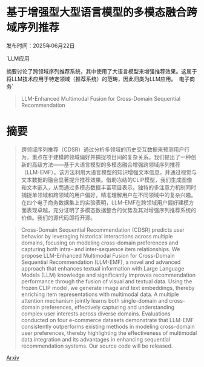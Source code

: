 # 基于增强型大型语言模型的多模态融合跨域序列推荐

发布时间：2025年06月22日

`LLM应用

摘要讨论了跨领域序列推荐系统，其中使用了大语言模型来增强推荐效果。这属于将LLM技术应用于特定领域（推荐系统）的范畴，因此归类为LLM应用。` `电子商务`

> LLM-Enhanced Multimodal Fusion for Cross-Domain Sequential Recommendation

# 摘要

> 跨领域序列推荐（CDSR）通过分析多领域的历史交互数据来预测用户行为，重点在于建模跨领域偏好并捕捉项目间的复杂关系。我们提出了一种创新的高级方法——基于大语言模型的多模态融合增强跨领域序列推荐（LLM-EMF）。该方法利用大语言模型的知识增强文本信息，并通过视觉与文本数据的融合显著提升推荐效果。借助冻结的CLIP模型，我们生成图像和文本嵌入，从而通过多模态数据丰富项目表示。独特的多注意力机制同时捕捉单领域和跨领域的用户偏好，精准理解用户在不同领域中的复杂兴趣。在四个电子商务数据集上的实验表明，LLM-EMF在跨领域用户偏好建模方面表现卓越，充分证明了多模态数据整合的优势及其对增强序列推荐系统的价值。我们的源代码即将开源。

> Cross-Domain Sequential Recommendation (CDSR) predicts user behavior by leveraging historical interactions across multiple domains, focusing on modeling cross-domain preferences and capturing both intra- and inter-sequence item relationships. We propose LLM-Enhanced Multimodal Fusion for Cross-Domain Sequential Recommendation (LLM-EMF), a novel and advanced approach that enhances textual information with Large Language Models (LLM) knowledge and significantly improves recommendation performance through the fusion of visual and textual data. Using the frozen CLIP model, we generate image and text embeddings, thereby enriching item representations with multimodal data. A multiple attention mechanism jointly learns both single-domain and cross-domain preferences, effectively capturing and understanding complex user interests across diverse domains. Evaluations conducted on four e-commerce datasets demonstrate that LLM-EMF consistently outperforms existing methods in modeling cross-domain user preferences, thereby highlighting the effectiveness of multimodal data integration and its advantages in enhancing sequential recommendation systems. Our source code will be released.

[Arxiv](https://arxiv.org/abs/2506.17966)
